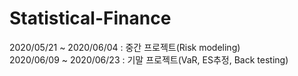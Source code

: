 # Statistical-Finance
2020/05/21 ~ 2020/06/04 : 중간 프로젝트(Risk modeling)  
2020/06/09 ~ 2020/06/23 : 기말 프로젝트(VaR, ES추정, Back testing)
